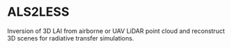 # ALS2LESS
Inversion of 3D LAI from airborne or UAV LiDAR point cloud and reconstruct 3D scenes for radiative transfer simulations. 
